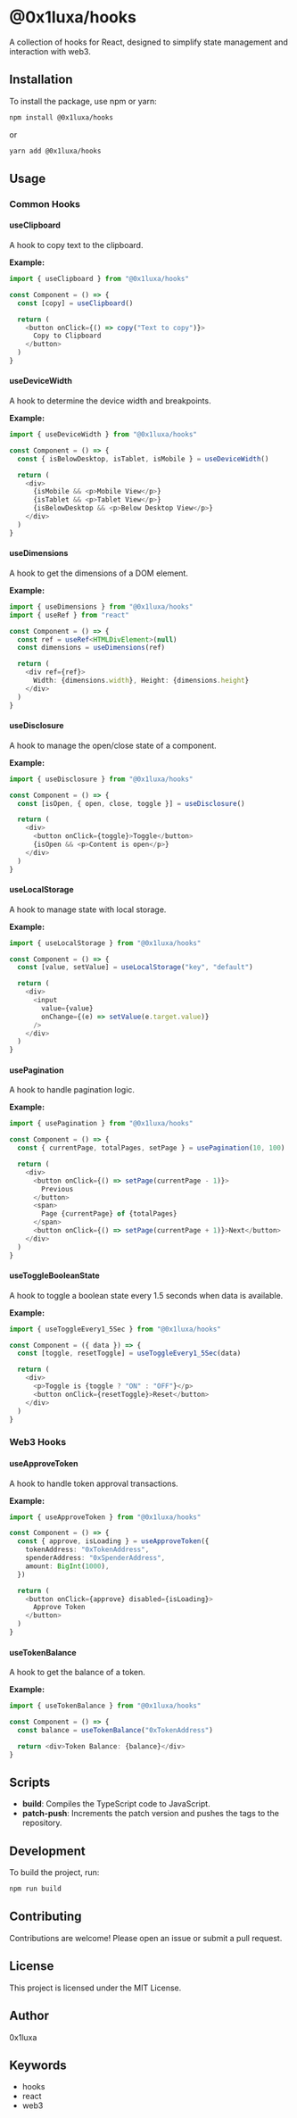 # @0x1luxa/hooks

A collection of hooks for React, designed to simplify state management and interaction with web3.

## Installation

To install the package, use npm or yarn:

```bash
npm install @0x1luxa/hooks
```

or

```bash
yarn add @0x1luxa/hooks
```

## Usage

### Common Hooks

#### useClipboard

A hook to copy text to the clipboard.

**Example:**

```typescript
import { useClipboard } from "@0x1luxa/hooks"

const Component = () => {
  const [copy] = useClipboard()

  return (
    <button onClick={() => copy("Text to copy")}>
      Copy to Clipboard
    </button>
  )
}
```

#### useDeviceWidth

A hook to determine the device width and breakpoints.

**Example:**

```typescript
import { useDeviceWidth } from "@0x1luxa/hooks"

const Component = () => {
  const { isBelowDesktop, isTablet, isMobile } = useDeviceWidth()

  return (
    <div>
      {isMobile && <p>Mobile View</p>}
      {isTablet && <p>Tablet View</p>}
      {isBelowDesktop && <p>Below Desktop View</p>}
    </div>
  )
}
```

#### useDimensions

A hook to get the dimensions of a DOM element.

**Example:**

```typescript
import { useDimensions } from "@0x1luxa/hooks"
import { useRef } from "react"

const Component = () => {
  const ref = useRef<HTMLDivElement>(null)
  const dimensions = useDimensions(ref)

  return (
    <div ref={ref}>
      Width: {dimensions.width}, Height: {dimensions.height}
    </div>
  )
}
```

#### useDisclosure

A hook to manage the open/close state of a component.

**Example:**

```typescript
import { useDisclosure } from "@0x1luxa/hooks"

const Component = () => {
  const [isOpen, { open, close, toggle }] = useDisclosure()

  return (
    <div>
      <button onClick={toggle}>Toggle</button>
      {isOpen && <p>Content is open</p>}
    </div>
  )
}
```

#### useLocalStorage

A hook to manage state with local storage.

**Example:**

```typescript
import { useLocalStorage } from "@0x1luxa/hooks"

const Component = () => {
  const [value, setValue] = useLocalStorage("key", "default")

  return (
    <div>
      <input
        value={value}
        onChange={(e) => setValue(e.target.value)}
      />
    </div>
  )
}
```

#### usePagination

A hook to handle pagination logic.

**Example:**

```typescript
import { usePagination } from "@0x1luxa/hooks"

const Component = () => {
  const { currentPage, totalPages, setPage } = usePagination(10, 100)

  return (
    <div>
      <button onClick={() => setPage(currentPage - 1)}>
        Previous
      </button>
      <span>
        Page {currentPage} of {totalPages}
      </span>
      <button onClick={() => setPage(currentPage + 1)}>Next</button>
    </div>
  )
}
```

#### useToggleBooleanState

A hook to toggle a boolean state every 1.5 seconds when data is available.

**Example:**

```typescript
import { useToggleEvery1_5Sec } from "@0x1luxa/hooks"

const Component = ({ data }) => {
  const [toggle, resetToggle] = useToggleEvery1_5Sec(data)

  return (
    <div>
      <p>Toggle is {toggle ? "ON" : "OFF"}</p>
      <button onClick={resetToggle}>Reset</button>
    </div>
  )
}
```

### Web3 Hooks

#### useApproveToken

A hook to handle token approval transactions.

**Example:**

```typescript
import { useApproveToken } from "@0x1luxa/hooks"

const Component = () => {
  const { approve, isLoading } = useApproveToken({
    tokenAddress: "0xTokenAddress",
    spenderAddress: "0xSpenderAddress",
    amount: BigInt(1000),
  })

  return (
    <button onClick={approve} disabled={isLoading}>
      Approve Token
    </button>
  )
}
```

#### useTokenBalance

A hook to get the balance of a token.

**Example:**

```typescript
import { useTokenBalance } from "@0x1luxa/hooks"

const Component = () => {
  const balance = useTokenBalance("0xTokenAddress")

  return <div>Token Balance: {balance}</div>
}
```

## Scripts

- **build**: Compiles the TypeScript code to JavaScript.
- **patch-push**: Increments the patch version and pushes the tags to the repository.

## Development

To build the project, run:

```bash
npm run build
```

## Contributing

Contributions are welcome! Please open an issue or submit a pull request.

## License

This project is licensed under the MIT License.

## Author

0x1luxa

## Keywords

- hooks
- react
- web3

